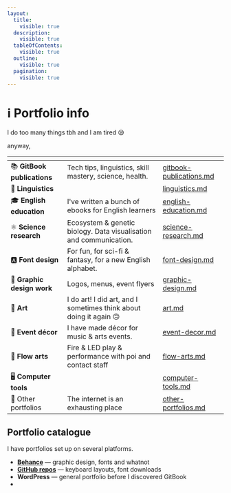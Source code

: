 ```yaml
---
layout:
  title:
    visible: true
  description:
    visible: true
  tableOfContents:
    visible: true
  outline:
    visible: true
  pagination:
    visible: true
---
```


# ℹ️ Portfolio info

I do too many things tbh and I am tired 😪

anyway,

<table data-view="cards"><thead><tr><th></th><th></th><th data-hidden data-card-target data-type="content-ref"></th></tr></thead><tbody><tr><td>📚 <strong>GitBook publications</strong></td><td>Tech tips, linguistics, skill mastery, science, health.</td><td><a href="gitbook-publications.md">gitbook-publications.md</a></td></tr><tr><td>💬 <strong>Linguistics</strong></td><td></td><td><a href="linguistics.md">linguistics.md</a></td></tr><tr><td>🎓 <strong>English education</strong></td><td>I've written a bunch of ebooks for English learners</td><td><a href="english-education.md">english-education.md</a></td></tr><tr><td>⚛️ <strong>Science research</strong></td><td>Ecosystem &#x26; genetic biology. Data visualisation and communication.</td><td><a href="science-research.md">science-research.md</a></td></tr><tr><td>🅰️ <strong>Font design</strong></td><td>For fun, for sci-fi &#x26; fantasy, for a new English alphabet.</td><td><a href="font-design.md">font-design.md</a></td></tr><tr><td>📐 <strong>Graphic design work</strong></td><td>Logos, menus, event flyers</td><td><a href="graphic-design.md">graphic-design.md</a></td></tr><tr><td>🎨 <strong>Art</strong></td><td>I do art! I did art, and I sometimes think about doing it again 🙃</td><td><a href="art.md">art.md</a></td></tr><tr><td>🎉 <strong>Event décor</strong></td><td>I have made décor for music &#x26; arts events.</td><td><a href="event-decor.md">event-decor.md</a></td></tr><tr><td>🤹 <strong>Flow arts</strong></td><td>Fire &#x26; LED play &#x26; performance with poi and contact staff</td><td><a href="flow-arts.md">flow-arts.md</a></td></tr><tr><td>🖥️ <strong>Computer tools</strong></td><td></td><td><a href="computer-tools.md">computer-tools.md</a></td></tr><tr><td>📂 Other portfolios</td><td>The internet is an exhausting place</td><td><a href="other-portfolios.md">other-portfolios.md</a></td></tr></tbody></table>

## Portfolio catalogue

I have portfolios set up on several platforms.

* [**Behance**](https://www.behance.net/Farran) — graphic design, fonts and whatnot&#x20;
* [**GitHub repos**](https://github.com/fazzaan) — keyboard layouts, font downloads&#x20;
* **WordPress** — general portfolio before I discovered GitBook&#x20;
*

